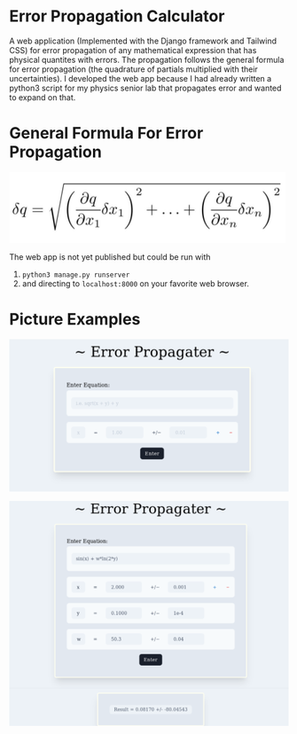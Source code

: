 # Error Propagation Calculator
A web application (Implemented with the Django framework and Tailwind CSS) for error propagation of any mathematical expression that has physical quantites with errors. The propagation follows the general formula for error propagation (the quadrature of partials multiplied with their uncertainties). I developed the web app because I had already written a python3 script for my physics senior lab that propagates error and wanted to expand on that.

# General Formula For Error Propagation
![Equation used in propagating errors](/assets/images/e-prop-eq.PNG)

The web app is not yet published but could be run with

1. `python3 manage.py runserver` 
2. and directing to `localhost:8000` on your favorite web browser. 

# Picture Examples

![Form for inputting values](/assets/images/ex-picture-no-result.PNG)

![Form with input and Results](/assets/images/ex-pic-with-inp-and-res.PNG)


